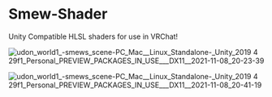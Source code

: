 # Smew-Shader

Unity Compatible HLSL shaders for use in VRChat! 

![udon_world1_-_smews_scene_-_PC_Mac__Linux_Standalone_-_Unity_2019 4 29f1_Personal_PREVIEW_PACKAGES_IN_USE___DX11__2021-11-08_20-23-39](https://user-images.githubusercontent.com/93958928/140851028-35ea8fa1-73db-45db-9742-a63ad0fba187.gif)

![udon_world1_-_smews_scene_-_PC_Mac__Linux_Standalone_-_Unity_2019 4 29f1_Personal_PREVIEW_PACKAGES_IN_USE___DX11__2021-11-08_20-41-19](https://user-images.githubusercontent.com/93958928/140856016-872503f4-5ccd-453e-a4f6-ed1e929eca48.gif)
